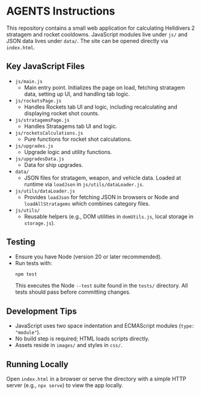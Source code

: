 # AGENTS Instructions
This repository contains a small web application for calculating Helldivers 2 stratagem and rocket cooldowns. JavaScript modules live under `js/` and JSON data lives under `data/`. The site can be opened directly via `index.html`.

## Key JavaScript Files
- `js/main.js`
  - Main entry point. Initializes the page on load, fetching stratagem data, setting up UI, and handling tab logic.
- `js/rocketsPage.js`
  - Handles Rockets tab UI and logic, including recalculating and displaying rocket shot counts.
- `js/stratagemsPage.js`
  - Handles Stratagems tab UI and logic.
- `js/rocketsCalculations.js`
  - Pure functions for rocket shot calculations.
- `js/upgrades.js`
  - Upgrade logic and utility functions.
- `js/upgradesData.js`
  - Data for ship upgrades.
- `data/`
  - JSON files for stratagem, weapon, and vehicle data. Loaded at runtime via `loadJson` in `js/utils/dataLoader.js`.
- `js/utils/dataLoader.js`
  - Provides `loadJson` for fetching JSON in browsers or Node and `loadAllStratagems` which combines category files.
- `js/utils/`
  - Reusable helpers (e.g., DOM utilities in `domUtils.js`, local storage in `storage.js`).

## Testing
- Ensure you have Node (version 20 or later recommended).
- Run tests with:
  ```bash
  npm test
  ```
  This executes the Node `--test` suite found in the `tests/` directory. All tests should pass before committing changes.

## Development Tips
- JavaScript uses two space indentation and ECMAScript modules (`type: "module"`).
- No build step is required; HTML loads scripts directly.
- Assets reside in `images/` and styles in `css/`.

## Running Locally
Open `index.html` in a browser or serve the directory with a simple HTTP server (e.g., `npx serve`) to view the app locally.
